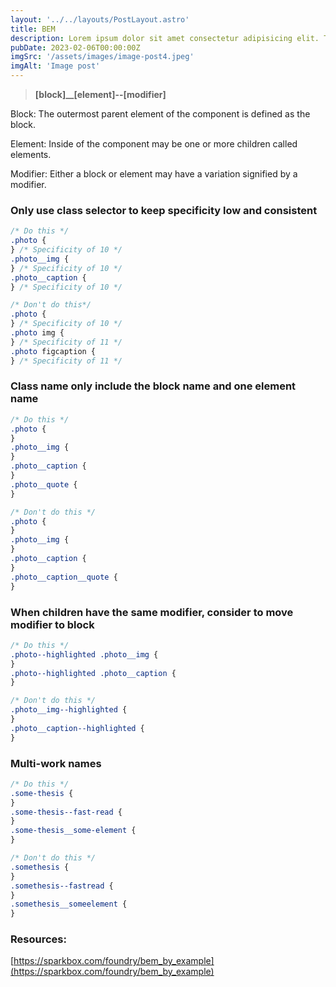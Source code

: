 ```yaml
---
layout: '../../layouts/PostLayout.astro'
title: BEM
description: Lorem ipsum dolor sit amet consectetur adipisicing elit. Tenetur vero esse non molestias eos excepturi.
pubDate: 2023-02-06T00:00:00Z
imgSrc: '/assets/images/image-post4.jpeg'
imgAlt: 'Image post'
---
```


> **[block]\_\_[element]--[modifier]**

Block: The outermost parent element of the component is defined as the block.

Element: Inside of the component may be one or more children called elements.

Modifier: Either a block or element may have a variation signified by a modifier.

### Only use class selector to keep specificity low and consistent

```css
/* Do this */
.photo {
} /* Specificity of 10 */
.photo__img {
} /* Specificity of 10 */
.photo__caption {
} /* Specificity of 10 */

/* Don't do this*/
.photo {
} /* Specificity of 10 */
.photo img {
} /* Specificity of 11 */
.photo figcaption {
} /* Specificity of 11 */
```

### Class name only include the block name and one element name

```css
/* Do this */
.photo {
}
.photo__img {
}
.photo__caption {
}
.photo__quote {
}

/* Don't do this */
.photo {
}
.photo__img {
}
.photo__caption {
}
.photo__caption__quote {
}
```

### When children have the same modifier, consider to move modifier to block

```css
/* Do this */
.photo--highlighted .photo__img {
}
.photo--highlighted .photo__caption {
}

/* Don't do this */
.photo__img--highlighted {
}
.photo__caption--highlighted {
}
```

### Multi-work names

```css
/* Do this */
.some-thesis {
}
.some-thesis--fast-read {
}
.some-thesis__some-element {
}

/* Don't do this */
.somethesis {
}
.somethesis--fastread {
}
.somethesis__someelement {
}
```

### Resources:

[https://sparkbox.com/foundry/bem_by_example](https://sparkbox.com/foundry/bem_by_example)
